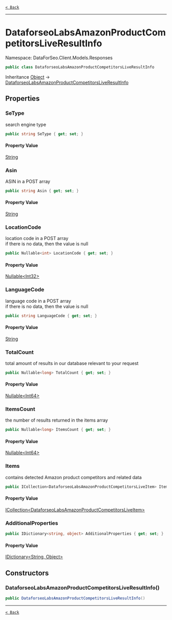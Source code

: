 [`< Back`](./)

---

# DataforseoLabsAmazonProductCompetitorsLiveResultInfo

Namespace: DataForSeo.Client.Models.Responses

```csharp
public class DataforseoLabsAmazonProductCompetitorsLiveResultInfo
```

Inheritance [Object](https://docs.microsoft.com/en-us/dotnet/api/system.object) → [DataforseoLabsAmazonProductCompetitorsLiveResultInfo](./dataforseo.client.models.responses.dataforseolabsamazonproductcompetitorsliveresultinfo)

## Properties

### **SeType**

search engine type

```csharp
public string SeType { get; set; }
```

#### Property Value

[String](https://docs.microsoft.com/en-us/dotnet/api/system.string)<br>

### **Asin**

ASIN in a POST array

```csharp
public string Asin { get; set; }
```

#### Property Value

[String](https://docs.microsoft.com/en-us/dotnet/api/system.string)<br>

### **LocationCode**

location code in a POST array
 <br>if there is no data, then the value is null

```csharp
public Nullable<int> LocationCode { get; set; }
```

#### Property Value

[Nullable&lt;Int32&gt;](https://docs.microsoft.com/en-us/dotnet/api/system.nullable-1)<br>

### **LanguageCode**

language code in a POST array
 <br>if there is no data, then the value is null

```csharp
public string LanguageCode { get; set; }
```

#### Property Value

[String](https://docs.microsoft.com/en-us/dotnet/api/system.string)<br>

### **TotalCount**

total amount of results in our database relevant to your request

```csharp
public Nullable<long> TotalCount { get; set; }
```

#### Property Value

[Nullable&lt;Int64&gt;](https://docs.microsoft.com/en-us/dotnet/api/system.nullable-1)<br>

### **ItemsCount**

the number of results returned in the items array

```csharp
public Nullable<long> ItemsCount { get; set; }
```

#### Property Value

[Nullable&lt;Int64&gt;](https://docs.microsoft.com/en-us/dotnet/api/system.nullable-1)<br>

### **Items**

contains detected Amazon product competitors and related data

```csharp
public ICollection<DataforseoLabsAmazonProductCompetitorsLiveItem> Items { get; set; }
```

#### Property Value

[ICollection&lt;DataforseoLabsAmazonProductCompetitorsLiveItem&gt;](./dataforseo.client.models.dataforseolabsamazonproductcompetitorsliveitem)<br>

### **AdditionalProperties**

```csharp
public IDictionary<string, object> AdditionalProperties { get; set; }
```

#### Property Value

[IDictionary&lt;String, Object&gt;](https://docs.microsoft.com/en-us/dotnet/api/system.collections.generic.idictionary-2)<br>

## Constructors

### **DataforseoLabsAmazonProductCompetitorsLiveResultInfo()**

```csharp
public DataforseoLabsAmazonProductCompetitorsLiveResultInfo()
```

---

[`< Back`](./)
